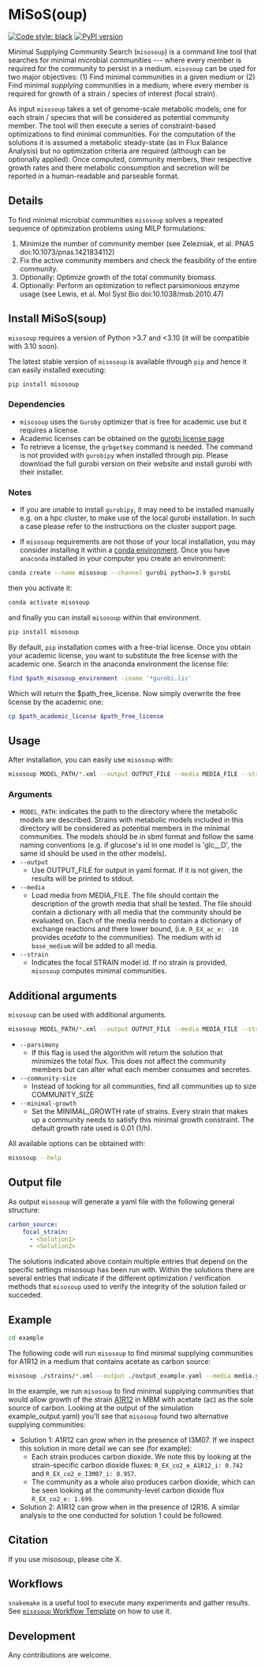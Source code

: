 # MiSoS(oup)


[![Code style: black](https://img.shields.io/badge/code%20style-black-000000.svg)](https://github.com/psf/black)
[![PyPI version](https://badge.fury.io/py/misosoup.svg)](https://badge.fury.io/py/misosoup)

Minimal Supplying Community Search (`misosoup`) is a command line tool that
searches for minimal microbial communities --- where every member is required
for the community to persist in a medium. `misosoup` can be used for two major
objectives: (1) Find minimal communities in a given medium or (2) Find minimal
_supplying_ communities in a medium; where every member is required for growth
of a strain / species of interest (focal strain).

As input `misosoup` takes a set of genome-scale metabolic models; one for each
strain / species that will be considered as potential community member. The tool
will then execute a series of constraint-based optimizations to find minimal
communities. For the computation of the solutions it is assumed a metabolic steady-state 
 (as in Flux Balance Analysis) but no optimization criteria are required (although
 can be optionally applied). Once computed, community members, their
respective growth rates and there metabolic consumption and secretion will be
reported in a human-readable and parseable format.

## Details

To find minimal microbial communities `misosoup` solves a repeated sequence of
optimization problems using MILP formulations:

1. Minimize the number of community member (see Zelezniak, et al. PNAS
   doi:10.1073/pnas.1421834112)
2. Fix the active community members and check the feasibility of the entire community.
3. Optionally: Optimize growth of the total community biomass.
4. Optionally: Perform an optimization to reflect parsimonious enzyme usage
   (see Lewis, et al. Mol Syst Bio doi:10.1038/msb.2010.47)

## Install MiSoS(soup)

`misosoup` requires a version of Python >3.7 and <3.10 (it will be compatible with 3.10 soon).

The latest stable version of `misosoup` is available through `pip` and hence it can easily installed executing:

```bash
pip install misosoup
```

### Dependencies

* `misosoup` uses the `Guroby` optimizer that is free for academic use but it
  requires a license.
* Academic licenses can be obtained on the
  [gurobi license page](https://www.gurobi.com/academia/academic-program-and-licenses/)
* To retrieve a license, the `grbgetkey` command is needed. The command is not
  provided with `gurobipy` when installed through pip. Please download the full
  gurobi version on their website and install gurobi with their installer.

### Notes

* If you are unable to install `gurobipy`, it may need to be installed manually
e.g. on a hpc cluster, to make use of the local gurobi installation. In such
a case please refer to the instructions on the cluster support page.

 * If `misosoup` requirements are not those of your local installation, you may consider installing it within a [conda environment](https://docs.conda.io/projects/conda/en/latest/user-guide/tasks/manage-environments.html). Once you have `anaconda` installed in your computer you create an environment:
 
```bash
conda create --name misosoup --channel gurobi python=3.9 gurobi
```
 then you activate it:
 
```bash
conda activate misosoup
``` 

and finally you can install `misosoup` within that environment.  
 
```bash
pip install misosoup
```

By default, `pip` installation comes with a free-trial license. Once you obtain your academic license, you want to substitute the free license with the academic one. Search in the anaconda environment the license file:

```bash
find $path_misosoup_environment -iname '*gurobi.lic'
```

Which will return the $path_free_license. Now simply overwrite the free license by the academic one:

```bash
cp $path_academic_license $path_free_license
```

## Usage

After installation, you can easily use `misosoup` with:

```bash
misosoup MODEL_PATH/*.xml --output OUTPUT_FILE --media MEDIA_FILE --strain STRAIN
```

### Arguments

* `MODEL_PATH`: indicates the path to the directory where the metabolic models are
  described. Strains with metabolic models included in this directory will be
  considered as potential members in the minimal communities. The models should
  be in sbml format and follow the same naming conventions (e.g. if glucose's id
  in one model is 'glc__D', the same id should be used in the other models).
* `--output`
  * Use OUTPUT_FILE for output in yaml format. If it is not given, the results
    will be printed to stdout.
* `--media`
  * Load media from MEDIA_FILE. The file should contain the description of the
    growth media that shall be tested. The file should contain a dictionary with
    all media that the community should be evaluated on. Each of the media needs
    to contain a dictionary of exchange reactions and there lower bound, (i.e.
    `R_EX_ac_e: -10` provides _acetate_ to the communities). The medium with id
    `base_medium` will be added to all media.
* `--strain`
  * Indicates the focal STRAIN model id. If no strain is provided, `misosoup`
    computes minimal communities.

## Additional arguments

`misosoup` can be used with additional arguments.

```bash
misosoup MODEL_PATH/*.xml --output OUTPUT_FILE --media MEDIA_FILE --strain STRAIN --parsimony --community-size COMMUNITY_SIZE --minimal-growth MINIMAL_GROWTH
```

* `--parsimony`
    * If this flag is used the algorithm will return the solution that minimizes
    the total flux. This does not affect the community members but can alter
    what each member consumes and secretes.
* `--community-size`
    * Instead of looking for all communities, find all communities up to size
    COMMUNITY_SIZE
* `--minimal-growth`
    * Set the MINIMAL_GROWTH rate of strains. Every strain that makes up a
    community needs to satisfy this minimal growth constraint. The default
    growth rate used is 0.01 (1/h).

All available options can be obtained with:

```bash
misosoup --help
```

## Output file

As output `misosoup` will generate a yaml file with the following general
structure:

```yaml
carbon_source:
    focal_strain:
      - <Solution1>
      - <Solution2>
```

The solutions indicated above contain multiple entries that depend on the
specific settings misosoup has been run with. Within the solutions there are
several entries that indicate if the different optimization / verification
methods that `misosoup` used to verify the integrity of the solution failed or
succeded.

## Example

```bash
cd example
```

The following code will run `misosoup` to find minimal supplying communities for
A1R12 in a medium that contains acetate as carbon source:

```bash
misosoup ./strains/*.xml --output ./output_example.yaml --media media.yaml --strain A1R12 --media-select ac
```

In the example, we run `misosoup` to find minimal supplying communities that
would allow growth of the strain
[A1R12](https://biocyc.org/A1R12/organism-summary) in MBM with acetate (ac) as
the sole source of carbon. Looking at the output of the simulation
example_output.yaml) you'll see that `misosoup` found two alternative supplying
communities:

* Solution 1: A1R12 can grow when in the presence of I3M07. If we inspect this
  solution in more detail we can see (for example):
  * Each strain produces carbon dioxide. We note this by looking at the
    strain-specific carbon dioxide fluxes: `R_EX_co2_e_A1R12_i: 0.742` and
    `R_EX_co2_e_I3M07_i: 0.957`.
  * The community as a whole also produces carbon dioxide, which can be seen
    looking at the community-level carbon dioxide flux `R_EX_co2_e: 1.699`.
* Solution 2: A1R12 can grow when in the presence of I2R16. A similar analysis
  to the one conducted for solution 1 could be followed.

## Citation

If you use misosoup, please cite X.

## Workflows

`snakemake` is a useful tool to execute many experiments and gather results.
See [`misosoup` Workflow Template](https://gitlab.ethz.ch/ochsnern/misosoup_workflow_template)
on how to use it.

## Development

Any contributions are welcome.

